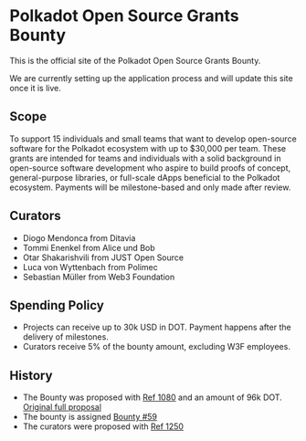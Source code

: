 # Polkadot Open Source Grants Bounty

This is the official site of the Polkadot Open Source Grants Bounty.

We are currently setting up the application process and will update this site once it is live.

## Scope
To support 15 individuals and small teams that want to develop open-source software for the Polkadot ecosystem with up to $30,000 per team. These grants are intended for teams and individuals with a solid background in open-source software development who aspire to build proofs of concept, general-purpose libraries, or full-scale dApps beneficial to the Polkadot ecosystem. Payments will be milestone-based and only made after review.

## Curators
- Diogo Mendonca from Ditavia
- Tommi Enenkel from Alice und Bob
- Otar Shakarishvili from JUST Open Source
- Luca von Wyttenbach from Polimec
- Sebastian Müller from Web3 Foundation

## Spending Policy
- Projects can receive up to 30k USD in DOT. Payment happens after the delivery of milestones.
- Curators receive 5% of the bounty amount, excluding W3F employees.

## History
- The Bounty was proposed with [Ref 1080](https://polkadot.subsquare.io/referenda/1080) and an amount of 96k DOT. [Original full proposal](https://docs.google.com/document/d/15Q5qvdZOBbl1_U2JxEfVyUGeTfEVxj2hRY7_m85_l2w/edit?tab=t.0)
- The bounty is assigned [Bounty #59](https://polkadot.subsquare.io/treasury/bounties/59)
- The curators were proposed with [Ref 1250](https://polkadot.subsquare.io/referenda/1250)
